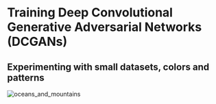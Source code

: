 # Training Deep Convolutional Generative Adversarial Networks (DCGANs)
## Experimenting with small datasets, colors and patterns

![oceans_and_mountains](https://github.com/suzana-ilic/pytorch_DCGANs/blob/master/dcgans.gif) 
